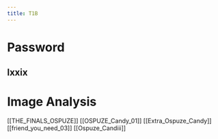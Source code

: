 ```yaml
---
title: T1B
---
```

# Password
## lxxix

# Image Analysis
[[THE_FINALS_OSPUZE]]
[[OSPUZE_Candy_01]]
[[Extra_Ospuze_Candy]]
[[friend_you_need_03]]
[[Ospuze_Candiii]]
